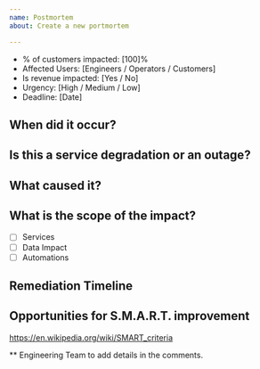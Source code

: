 ```yaml
---
name: Postmortem
about: Create a new portmortem

---
```

- % of customers impacted: [100]%
- Affected Users: [Engineers / Operators / Customers]
- Is revenue impacted: [Yes / No]
- Urgency: [High / Medium / Low]
- Deadline: [Date]

## When did it occur?


## Is this a service degradation or an outage?


## What caused it?


## What is the scope of the impact?
- [ ] Services
- [ ] Data Impact
- [ ] Automations

## Remediation Timeline


## Opportunities for S.M.A.R.T. improvement 
https://en.wikipedia.org/wiki/SMART_criteria


** Engineering Team to add details in the comments.
